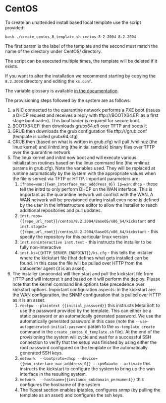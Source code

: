 # CentOS
To create an unattended install based local template use the script provided:

```
bash ./create_centos_8_template.sh centos-8-2-2004 8.2.2004
```

The first param is the label of the template and the second must match the name of the directory under CentOS/ directory.

The script can be executed multiple times, the template will be deleted if it exists.

If you want to alter the installation we recommend starting by copying the `8.2.2008` directory and editing the `ks.conf`.


The variable glossary is available [in the documentation](https://docs.metalsoft.io/en/latest/guides/os_template_variable_glossary.html).

The provisioning steps followed by the system are as follows:
1. a NIC connected to the quarantine network performs a PXE boot (issues a DHCP request and receives a reply with tftp:///BOOTX64.EFI as a first stage bootloader). This bootloader is required for secure boot.
2. BOOTX64.EFI then downloads grubx64.efi over TFTP and boots it
3. GRUB then downloads the grub configuration file tftp:///grub.conf (template is called grubx64.cfg)
4. GRUB then (based on what is written in grub.cfg) will pull /vmlinuz (the linux kernel) and /initrd.img (the initial ramdisk) binary files over TFTP over the quarantine network
5. The linux kernel and initrd now boot and will execute various initialization routines based on the linux command line (the vmlinuz params in grub.cfg). Note the variables used. They will be replaced at runtime automatically by the system with the appropriate values when the file is served via TFTP or HTTP. Important parameters are:
    1. `ifname=wan:{{wan_interface_mac_adddress_0}} ip=wan:dhcp` - these tell the initrd to only perform DHCP on the WAN interface. This is important as the quarantine network will conflict with the WAN.  A WAN network will be provisioned during install even none is defined by the user in the infrastructure editor to allow the installer to reach additional repositories and pull updates.
    2. `inst.repo={{repo_url_root}}/centos/8.2.2004/BaseOS/x86_64/kickstart` and `inst.stage2={{repo_url_root}}/centos/8.2.2004/BaseOS/x86_64/kickstart` - this specify the repository for this particular linux version
    3. `inst.noninteractive inst.text` - this instructs the installer to be fully non-interactive
    4. `inst.ks={{HTTP_SERVER_ENDPOINT}}/ks.cfg` - this tells the installer where the kickstart file (that defines what gets installed can be found. In this case the file will be pulled over HTTP from the datacenter agent (it is an asset). 
6. The installer (anaconda) will then start and pull the kickstart file from HTTP and will interpret it and based on it will perform the deploy. Please note that the kernel command line options take precedence over kickstart options. Important configuration aspects: in the kickstart are:
 the WAN configuration, the SNMP configuration that is pulled over HTTP as it is an asset.
    1. `rootpw --plaintext {{initial_password}}` this instructs MetalSoft to use the password provided by the template. This can either be a static password or an automatically generated password. We use the automatically generated password in this case (note the `--use-autogenerated-initial-password` param to the `os-template create` command in the `create_centos_8_template.sh` file).  At the end of the provisioning the system will cycle and wait for a successful SSH connection to verify that the setup was finished by using either the root password configured on the template or the automatically generated SSH keys.
    2. `network  --bootproto=dhcp --device={{wan_interface_mac_adddress_0}} --ipv6=auto --activate` this instructs the kickstart to configure the system to bring up the wan interface in the resulting system.
    3. `network  --hostname={{instance_subdomain_permanent}}` this configures the hostname of the system
    4. The %post section enables iptables, configures snmp (by pulling the template as an asset) and configures the ssh keys.



